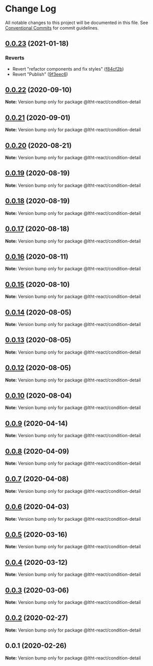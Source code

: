 # Change Log

All notable changes to this project will be documented in this file.
See [Conventional Commits](https://conventionalcommits.org) for commit guidelines.

## [0.0.23](https://github.com/ltht-epr/ltht-react/compare/@ltht-react/condition-detail@0.0.24...@ltht-react/condition-detail@0.0.23) (2021-01-18)


### Reverts

* Revert "refactor components and fix styles" ([f84cf2b](https://github.com/ltht-epr/ltht-react/commit/f84cf2b5db33a7045ceb04b137998d018dc7fc00))
* Revert "Publish" ([9f3eec6](https://github.com/ltht-epr/ltht-react/commit/9f3eec69edebd2655ff3731c1b29dc611ca9b6e0))





## [0.0.22](https://github.com/ltht-epr/ltht-react/compare/@ltht-react/condition-detail@0.0.21...@ltht-react/condition-detail@0.0.22) (2020-09-10)

**Note:** Version bump only for package @ltht-react/condition-detail






## [0.0.21](https://github.com/ltht-epr/ltht-react/compare/@ltht-react/condition-detail@0.0.20...@ltht-react/condition-detail@0.0.21) (2020-09-01)

**Note:** Version bump only for package @ltht-react/condition-detail





## [0.0.20](https://github.com/ltht-epr/ltht-react/compare/@ltht-react/condition-detail@0.0.19...@ltht-react/condition-detail@0.0.20) (2020-08-21)

**Note:** Version bump only for package @ltht-react/condition-detail





## [0.0.19](https://github.com/ltht-epr/ltht-react/compare/@ltht-react/condition-detail@0.0.18...@ltht-react/condition-detail@0.0.19) (2020-08-19)

**Note:** Version bump only for package @ltht-react/condition-detail





## [0.0.18](https://github.com/ltht-epr/ltht-react/compare/@ltht-react/condition-detail@0.0.17...@ltht-react/condition-detail@0.0.18) (2020-08-19)

**Note:** Version bump only for package @ltht-react/condition-detail





## [0.0.17](https://github.com/ltht-epr/ltht-react/compare/@ltht-react/condition-detail@0.0.16...@ltht-react/condition-detail@0.0.17) (2020-08-18)

**Note:** Version bump only for package @ltht-react/condition-detail





## [0.0.16](https://github.com/ltht-epr/ltht-react/compare/@ltht-react/condition-detail@0.0.15...@ltht-react/condition-detail@0.0.16) (2020-08-11)

**Note:** Version bump only for package @ltht-react/condition-detail





## [0.0.15](https://github.com/ltht-epr/ltht-react/compare/@ltht-react/condition-detail@0.0.14...@ltht-react/condition-detail@0.0.15) (2020-08-10)

**Note:** Version bump only for package @ltht-react/condition-detail





## [0.0.14](https://github.com/ltht-epr/ltht-react/compare/@ltht-react/condition-detail@0.0.13...@ltht-react/condition-detail@0.0.14) (2020-08-05)

**Note:** Version bump only for package @ltht-react/condition-detail





## [0.0.13](https://github.com/ltht-epr/ltht-react/compare/@ltht-react/condition-detail@0.0.12...@ltht-react/condition-detail@0.0.13) (2020-08-05)

**Note:** Version bump only for package @ltht-react/condition-detail





## [0.0.12](https://github.com/ltht-epr/ltht-react/compare/@ltht-react/condition-detail@0.0.11...@ltht-react/condition-detail@0.0.12) (2020-08-05)

**Note:** Version bump only for package @ltht-react/condition-detail





## [0.0.10](https://github.com/ltht-epr/ltht-react/compare/@ltht-react/condition-detail@0.0.9...@ltht-react/condition-detail@0.0.10) (2020-08-04)

**Note:** Version bump only for package @ltht-react/condition-detail






## [0.0.9](https://github.com/ltht-epr/ltht-react/compare/@ltht-react/condition-detail@0.0.8...@ltht-react/condition-detail@0.0.9) (2020-04-14)

**Note:** Version bump only for package @ltht-react/condition-detail





## [0.0.8](https://github.com/ltht-epr/ltht-react/compare/@ltht-react/condition-detail@0.0.7...@ltht-react/condition-detail@0.0.8) (2020-04-09)

**Note:** Version bump only for package @ltht-react/condition-detail





## [0.0.7](https://github.com/ltht-epr/ltht-react/compare/@ltht-react/condition-detail@0.0.6...@ltht-react/condition-detail@0.0.7) (2020-04-08)

**Note:** Version bump only for package @ltht-react/condition-detail






## [0.0.6](https://ssh.github.com/ltht-epr/ltht-react/compare/@ltht-react/condition-detail@0.0.5...@ltht-react/condition-detail@0.0.6) (2020-04-03)

**Note:** Version bump only for package @ltht-react/condition-detail





## [0.0.5](https://github.com/ltht-epr/ltht-react/compare/@ltht-react/condition-detail@0.0.4...@ltht-react/condition-detail@0.0.5) (2020-03-16)

**Note:** Version bump only for package @ltht-react/condition-detail






## [0.0.4](https://ssh.github.com/ltht-epr/ltht-react/compare/@ltht-react/condition-detail@0.0.3...@ltht-react/condition-detail@0.0.4) (2020-03-12)

**Note:** Version bump only for package @ltht-react/condition-detail





## [0.0.3](https://ssh.github.com/ltht-epr/ltht-react/compare/@ltht-react/condition-detail@0.0.2...@ltht-react/condition-detail@0.0.3) (2020-03-06)

**Note:** Version bump only for package @ltht-react/condition-detail





## [0.0.2](https://ssh.github.com/ltht-epr/ltht-react/compare/@ltht-react/condition-detail@0.0.1...@ltht-react/condition-detail@0.0.2) (2020-02-27)

**Note:** Version bump only for package @ltht-react/condition-detail





## 0.0.1 (2020-02-26)

**Note:** Version bump only for package @ltht-react/condition-detail
